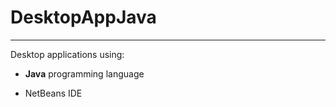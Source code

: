 # <h1>DesktopAppJava</h1>
<hr/>

Desktop applications using: 

* <p> <Strong>Java</Strong> programming language</p> 
* <p> NetBeans IDE </p>
